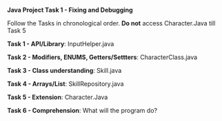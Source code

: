 **Java Project Task 1 - Fixing and Debugging** <br>





Follow the Tasks in chronological order.  **Do not** access Character.Java till Task 5

**Task 1 - API/Library**: InputHelper.java

**Task 2 - Modifiers, ENUMS, Getters/Settters**: CharacterClass.java 

**Task 3 - Class understanding**: Skill.java

**Task 4 - Arrays/List**: SkillRepository.java

**Task 5 - Extension**: Character.Java

**Task 6 - Comprehension**: What will the program do?
